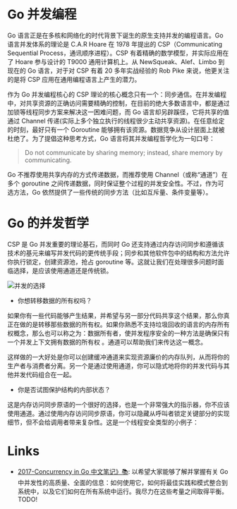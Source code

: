# Go 并发编程

Go 语言正是在多核和网络化的时代背景下诞生的原生支持并发的编程语言。Go 语言并发体系的理论是 C.A.R Hoare 在 1978 年提出的 CSP（Communicating Sequential Process，通讯顺序进程）。CSP 有着精确的数学模型，并实际应用在了 Hoare 参与设计的 T9000 通用计算机上。从 NewSqueak、Alef、Limbo 到现在的 Go 语言，对于对 CSP 有着 20 多年实战经验的 Rob Pike 来说，他更关注的是将 CSP 应用在通用编程语言上产生的潜力。

作为 Go 并发编程核心的 CSP 理论的核心概念只有一个：同步通信。在并发编程中，对共享资源的正确访问需要精确的控制，在目前的绝大多数语言中，都是通过加锁等线程同步方案来解决这一困难问题，而 Go 语言却另辟蹊径，它将共享的值通过 Channel 传递(实际上多个独立执行的线程很少主动共享资源)。在任意给定的时刻，最好只有一个 Goroutine 能够拥有该资源。数据竞争从设计层面上就被杜绝了。为了提倡这种思考方式，Go 语言将其并发编程哲学化为一句口号：

> Do not communicate by sharing memory; instead, share memory by communicating.

Go 不推荐使用共享内存的方式传递数据，而推荐使用 Channel（或称“通道”）在多个 goroutine 之间传递数据，同时保证整个过程的并发安全性。不过，作为可选方法，Go 依然提供了一些传统的同步方法（比如互斥量、条件变量等）。

# Go 的并发哲学

CSP 是 Go 并发重要的理论基石，而同时 Go 还支持通过内存访问同步和遵循该技术的基元来编写并发代码的更传统手段；同步和其他软件包中的结构和方法允许你执行锁定，创建资源池，抢占 goroutine 等。这就让我们在处理很多问题时面临选择，是应该使用通道还是传统锁。

![并发的选择](https://assets.ng-tech.icu/item/20230418155409.png)

- 你想转移数据的所有权吗？

如果你有一些代码能够产生结果，并希望与另一部分代码共享这个结果，那么你真正在做的是转移那些数据的所有权。如果你熟悉不支持垃圾回收的语言的内存所有权概念，那么也可以称之为：数据所有者，使并发程序安全的一种方法是确保只有一个并发上下文拥有数据的所有权 。通道可以帮助我们来传达这一概念。

这样做的一大好处是你可以创建缓冲通道来实现资源廉价的内存队列，从而将你的生产者与消费者分离。另一个是通过使用通道，你可以隐式地将你的并发代码与其他并发代码组合在一起。

- 你是否试图保护结构的内部状态？

这是内存访问同步原语的一个很好的选择，也是一个非常强大的指示器，你不应该使用通道。通过使用内存访问同步原语，你可以隐藏从呼叫者锁定关键部分的实现细节，但不会给调用者带来复杂性。这是一个线程安全类型的小例子：

# Links

- [2017-Concurrency in Go 中文笔记》📚](https://www.kancloud.cn/mutouzhang/go/596804): 以希望大家能够了解并掌握有关 Go 中并发性的高质量、全面的信息：如何使用它，如何将最佳实践和模式整合到系统中，以及它们如何在所有系统中运行。我尽力在这些考量之间取得平衡。TODO!
